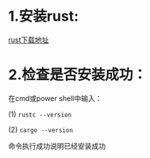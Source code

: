 # 1.安装rust:

[rust下载地址](https://www.rust-lang.org/zh-CN/tools/install)

# 2.检查是否安装成功：

在cmd或power shell中输入：

(1) `rustc --version`

(2) `cargo --version`

命令执行成功说明已经安装成功
